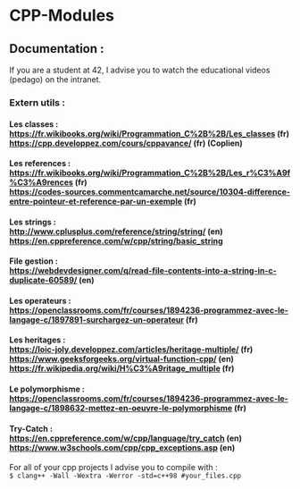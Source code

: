 # CPP-Modules

## Documentation :

If you are a student at 42, I advise you to watch the educational videos (pedago) on the intranet.

###	Extern utils :

#### Les classes : <br/>https://fr.wikibooks.org/wiki/Programmation_C%2B%2B/Les_classes  (fr) <br/>https://cpp.developpez.com/cours/cppavance/ (fr) (Coplien)

#### Les references :<br/>https://fr.wikibooks.org/wiki/Programmation_C%2B%2B/Les_r%C3%A9f%C3%A9rences  (fr) <br/>https://codes-sources.commentcamarche.net/source/10304-difference-entre-pointeur-et-reference-par-un-exemple (fr) <br/>

#### Les strings : <br/>http://www.cplusplus.com/reference/string/string/  (en) <br/>https://en.cppreference.com/w/cpp/string/basic_string <br/>


#### File gestion : <br/>https://webdevdesigner.com/q/read-file-contents-into-a-string-in-c-duplicate-60589/ (en) <br/>


#### Les operateurs :  <br/>https://openclassrooms.com/fr/courses/1894236-programmez-avec-le-langage-c/1897891-surchargez-un-operateur (fr) <br/>

#### Les heritages : <br/>https://loic-joly.developpez.com/articles/heritage-multiple/ (fr) <br/> https://www.geeksforgeeks.org/virtual-function-cpp/ (en) <br/> https://fr.wikipedia.org/wiki/H%C3%A9ritage_multiple (fr) <br/>

#### Le polymorphisme : <br/>https://openclassrooms.com/fr/courses/1894236-programmez-avec-le-langage-c/1898632-mettez-en-oeuvre-le-polymorphisme (fr) <br/>

#### Try-Catch : <br/> https://en.cppreference.com/w/cpp/language/try_catch (en) <br/> https://www.w3schools.com/cpp/cpp_exceptions.asp (en) <br/>

For all of your cpp projects I advise you to compile with : <br/>
<code>$ clang++ -Wall -Wextra -Werror -std=c++98 #your_files.cpp </code> <br/>
